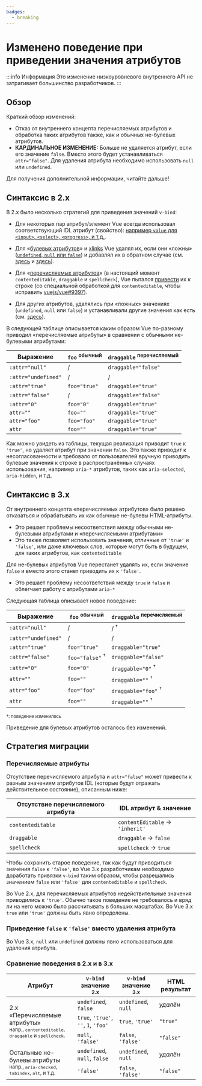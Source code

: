 ```yaml
---
badges:
  - breaking
---
```


# Изменено поведение при приведении значения атрибутов <MigrationBadges :badges="$frontmatter.badges" />

:::info Информация
Это изменение низкоуровневого внутреннего API не затрагивает большинство разработчиков.
:::

## Обзор

Краткий обзор изменений:

- Отказ от внутреннего концепта перечисляемых атрибутов и обработка таких атрибутов также, как и обычных не-булевых атрибутов.
- **КАРДИНАЛЬНОЕ ИЗМЕНЕНИЕ:** Больше не удаляется атрибут, если его значение `false`. Вместо этого будет устанавливаться `attr="false"`. Для удаления атрибута необходимо использовать `null` или `undefined`.

Для получения дополнительной информации, читайте дальше!

## Синтаксис в 2.x

В 2.x было несколько стратегий для приведения значений `v-bind`:

- Для некоторых пар атрибут/элемент Vue всегда использовал соответствующий IDL атрибут (свойство): [например `value` для `<input>`, `<select>`, `<progress>`, и т.д.](https://github.com/vuejs/vue/blob/bad3c326a3f8b8e0d3bcf07917dc0adf97c32351/src/platforms/web/util/attrs.js#L11-L18).

- Для «[булевых атрибутов](https://github.com/vuejs/vue/blob/bad3c326a3f8b8e0d3bcf07917dc0adf97c32351/src/platforms/web/util/attrs.js#L33-L40)» и [xlinks](https://github.com/vuejs/vue/blob/bad3c326a3f8b8e0d3bcf07917dc0adf97c32351/src/platforms/web/util/attrs.js#L44-L46) Vue удалял их, если они «ложны» ([`undefined`, `null` или `false`](https://github.com/vuejs/vue/blob/bad3c326a3f8b8e0d3bcf07917dc0adf97c32351/src/platforms/web/util/attrs.js#L52-L54)) и добавлял их в обратном случае (см. [здесь](https://github.com/vuejs/vue/blob/bad3c326a3f8b8e0d3bcf07917dc0adf97c32351/src/platforms/web/runtime/modules/attrs.js#L66-L77) и [здесь](https://github.com/vuejs/vue/blob/bad3c326a3f8b8e0d3bcf07917dc0adf97c32351/src/platforms/web/runtime/modules/attrs.js#L81-L85)).

- Для «[перечисляемых атрибутов](https://github.com/vuejs/vue/blob/bad3c326a3f8b8e0d3bcf07917dc0adf97c32351/src/platforms/web/util/attrs.js#L20)» (в настоящий момент `contenteditable`, `draggable` и `spellcheck`), Vue пытался [привести](https://github.com/vuejs/vue/blob/bad3c326a3f8b8e0d3bcf07917dc0adf97c32351/src/platforms/web/util/attrs.js#L24-L31) их к строке (со специальной обработкой для `contenteditable`, чтобы исправить [vuejs/vue#9397](https://github.com/vuejs/vue/issues/9397)).

- Для других атрибутов, удалялись при «ложных» значениях (`undefined`, `null` или `false`) и устанавливали другие значения как есть (см. [здесь](https://github.com/vuejs/vue/blob/bad3c326a3f8b8e0d3bcf07917dc0adf97c32351/src/platforms/web/runtime/modules/attrs.js#L92-L113)).

В следующей таблице описывается каким образом Vue по-разному приводил «перечисляемые атрибуты» в сравнении с обычными не-булевыми атрибутами:

| Выражение           | `foo` <sup>обычный</sup> | `draggable` <sup>перечисляемый</sup> |
| ------------------- | ----------------------- | ------------------------------------- |
| `:attr="null"`      | /                       | `draggable="false"`                   |
| `:attr="undefined"` | /                       | /                                     |
| `:attr="true"`      | `foo="true"`            | `draggable="true"`                    |
| `:attr="false"`     | /                       | `draggable="false"`                   |
| `:attr="0"`         | `foo="0"`               | `draggable="true"`                    |
| `attr=""`           | `foo=""`                | `draggable="true"`                    |
| `attr="foo"`        | `foo="foo"`             | `draggable="true"`                    |
| `attr`              | `foo=""`                | `draggable="true"`                    |

Как можно увидеть из таблицы, текущая реализация приводит `true` к `'true'`, но удаляет атрибут при значении `false`. Это также приводит к несогласованности и требовало от пользователей вручную приводить булевые значения к строке в распространённых случаях использования, например `aria-*` атрибутов, таких как `aria-selected`, `aria-hidden`, и т.д.

## Синтаксис в 3.x

От внутреннего концепта «перечисляемых атрибутов» было решено отказаться и обрабатывать их как обычные не-булевы HTML-атрибуты.

- Это решает проблемы несоответствия между обычными не-булевыми атрибутами и «перечисляемыми атрибутами»
- Это также позволяет использовать значения, отличные от `'true'` и `'false'`, или даже ключевых слов, которые могут быть в будущем, для таких атрибутов, как `contenteditable`

Для не-булевых атрибутов Vue перестанет удалять их, если значение `false` и вместо этого станет приводить их к `'false'`.

- Это решает проблему несоответствия между `true` и `false` и облегчает работу с атрибутами `aria-*`

Следующая таблица описывает новое поведение:

| Выражение           | `foo` <sup>обычный</sup>    | `draggable` <sup>перечисляемый</sup> |
| ------------------- | -------------------------- | ------------------------------------- |
| `:attr="null"`      | /                          | / <sup>†</sup>                        |
| `:attr="undefined"` | /                          | /                                     |
| `:attr="true"`      | `foo="true"`               | `draggable="true"`                    |
| `:attr="false"`     | `foo="false"` <sup>†</sup> | `draggable="false"`                   |
| `:attr="0"`         | `foo="0"`                  | `draggable="0"` <sup>†</sup>          |
| `attr=""`           | `foo=""`                   | `draggable=""` <sup>†</sup>           |
| `attr="foo"`        | `foo="foo"`                | `draggable="foo"` <sup>†</sup>        |
| `attr`              | `foo=""`                   | `draggable=""` <sup>†</sup>           |

<small>†: поведение изменилось</small>

Приведение для булевых атрибутов осталось без изменений.

## Стратегия миграции

### Перечисляемые атрибуты

Отсутствие перечисляемого атрибута и `attr="false"` может привести к разным значениям атрибутов IDL (которые будут отражать действительное состояние), описанным ниже:

| Отсутствие перечисляемого атрибута | IDL атрибут & значение               |
| ---------------------------------- | ------------------------------------ |
| `contenteditable`                  | `contentEditable` &rarr; `'inherit'` |
| `draggable`                        | `draggable` &rarr; `false`           |
| `spellcheck`                       | `spellcheck` &rarr; `true`           |

Чтобы сохранить старое поведение, так как будут приводиться значения `false` к `'false'`, во Vue 3.x разработчикам необходимо доработать привязки `v-bind` таким образом, чтобы разрешались значением `false` или `'false'` для `contenteditable` и `spellcheck`.

Во Vue 2.x, для перечисляемых атрибутов недействительные значения приводились к `'true'`. Обычно такое поведение не требовалось и вряд ли на него можно было рассчитывать в больших масштабах. Во Vue 3.x `true` или `'true'` должны быть явно определены.

### Приведение `false` к `'false'` вместо удаления атрибута

Во Vue 3.x, `null` или `undefined` должны явно использоваться для удаления атрибута.

### Сравнение поведения в 2.x и в 3.x

<table>
  <thead>
    <tr>
      <th>Атрибут</th>
      <th><code>v-bind</code> значение <sup>2.x</sup></th>
      <th><code>v-bind</code> значение <sup>3.x</sup></th>
      <th>HTML результат</th>
    </tr>
  </thead>
  <tbody>
    <tr>
      <td rowspan="3">2.x «Перечисляемые атрибуты»<br><small>напр., <code>contenteditable</code>, <code>draggable</code> и <code>spellcheck</code>.</small></td>
      <td><code>undefined</code>, <code>false</code></td>
      <td><code>undefined</code>, <code>null</code></td>
      <td><i>удалён</i></td>
    </tr>
    <tr>
      <td>
        <code>true</code>, <code>'true'</code>, <code>''</code>, <code>1</code>,
        <code>'foo'</code>
      </td>
      <td><code>true</code>, <code>'true'</code></td>
      <td><code>"true"</code></td>
    </tr>
    <tr>
      <td><code>null</code>, <code>'false'</code></td>
      <td><code>false</code>, <code>'false'</code></td>
      <td><code>"false"</code></td>
    </tr>
    <tr>
      <td rowspan="2">Остальные не-булевы атрибуты<br><small>напр., <code>aria-checked</code>, <code>tabindex</code>, <code>alt</code>, и т.д.</small></td>
      <td><code>undefined</code>, <code>null</code>, <code>false</code></td>
      <td><code>undefined</code>, <code>null</code></td>
      <td><i>удалён</i></td>
    </tr>
    <tr>
      <td><code>'false'</code></td>
      <td><code>false</code>, <code>'false'</code></td>
      <td><code>"false"</code></td>
    </tr>
  </tbody>
</table>
